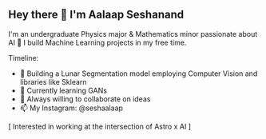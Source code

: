 ## Hey there 👋 I'm Aalaap Seshanand
I'm an undergraduate Physics major & Mathematics minor passionate about AI 🚀 I build Machine Learning projects in my free time. 

Timeline:

- 🔭 Building a Lunar Segmentation model employing Computer Vision and libraries like Sklearn
- 🌱 Currently learning GANs
- 💬 Always willing to collaborate on ideas
- 📫 My Instagram: @seshaalaap

[ Interested in working at the intersection of Astro x AI ]
